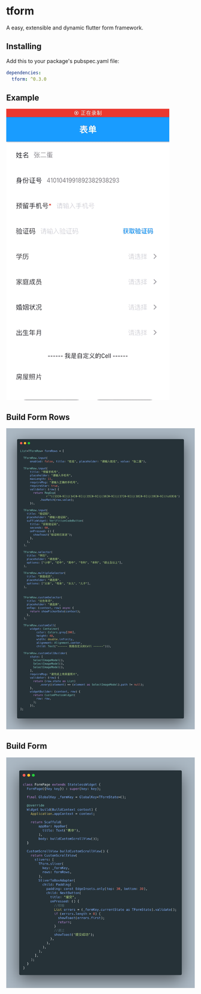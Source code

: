 # tform

A easy, extensible and dynamic flutter form framework.

## Installing
Add this to your package's pubspec.yaml file:
```yaml
dependencies:
  tform: ^0.3.0
```

## Example
![avatar](./raw/demo.gif)

## Build Form Rows
![avatar](./raw/carbon_rows.png)

## Build Form
![avatar](./raw/carbon_page.png)
